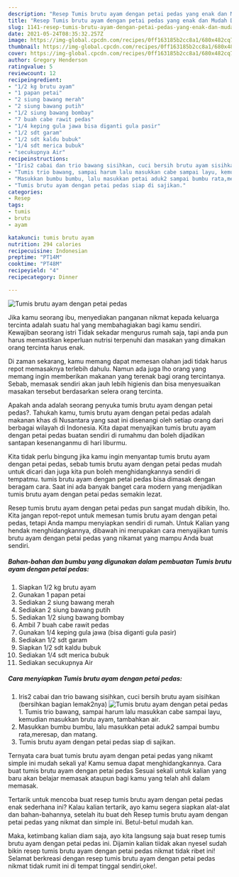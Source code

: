 ```yaml
---
description: "Resep Tumis brutu ayam dengan petai pedas yang enak dan Mudah Dibuat"
title: "Resep Tumis brutu ayam dengan petai pedas yang enak dan Mudah Dibuat"
slug: 1141-resep-tumis-brutu-ayam-dengan-petai-pedas-yang-enak-dan-mudah-dibuat
date: 2021-05-24T08:35:32.257Z
image: https://img-global.cpcdn.com/recipes/0ff163185b2cc8a1/680x482cq70/tumis-brutu-ayam-dengan-petai-pedas-foto-resep-utama.jpg
thumbnail: https://img-global.cpcdn.com/recipes/0ff163185b2cc8a1/680x482cq70/tumis-brutu-ayam-dengan-petai-pedas-foto-resep-utama.jpg
cover: https://img-global.cpcdn.com/recipes/0ff163185b2cc8a1/680x482cq70/tumis-brutu-ayam-dengan-petai-pedas-foto-resep-utama.jpg
author: Gregory Henderson
ratingvalue: 5
reviewcount: 12
recipeingredient:
- "1/2 kg brutu ayam"
- "1 papan petai"
- "2 siung bawang merah"
- "2 siung bawang putih"
- "1/2 siung bawang bombay"
- "7 buah cabe rawit pedas"
- "1/4 keping gula jawa bisa diganti gula pasir"
- "1/2 sdt garam"
- "1/2 sdt kaldu bubuk"
- "1/4 sdt merica bubuk"
- "secukupnya Air"
recipeinstructions:
- "Iris2 cabai dan trio bawang sisihkan, cuci bersih brutu ayam sisihkan (bersihkan bagian lemak2nya)"
- "Tumis trio bawang, sampai harum lalu masukkan cabe sampai layu, kemudian masukkan brutu ayam, tambahkan air."
- "Masukkan bumbu bumbu, lalu masukkan petai aduk2 sampai bumbu rata,meresap, dan matang."
- "Tumis brutu ayam dengan petai pedas siap di sajikan."
categories:
- Resep
tags:
- tumis
- brutu
- ayam

katakunci: tumis brutu ayam 
nutrition: 294 calories
recipecuisine: Indonesian
preptime: "PT14M"
cooktime: "PT48M"
recipeyield: "4"
recipecategory: Dinner

---
```



![Tumis brutu ayam dengan petai pedas](https://img-global.cpcdn.com/recipes/0ff163185b2cc8a1/680x482cq70/tumis-brutu-ayam-dengan-petai-pedas-foto-resep-utama.jpg)

Jika kamu seorang ibu, menyediakan panganan nikmat kepada keluarga tercinta adalah suatu hal yang membahagiakan bagi kamu sendiri. Kewajiban seorang istri Tidak sekadar mengurus rumah saja, tapi anda pun harus memastikan keperluan nutrisi terpenuhi dan masakan yang dimakan orang tercinta harus enak.

Di zaman  sekarang, kamu memang dapat memesan olahan jadi tidak harus repot memasaknya terlebih dahulu. Namun ada juga lho orang yang memang ingin memberikan makanan yang terenak bagi orang tercintanya. Sebab, memasak sendiri akan jauh lebih higienis dan bisa menyesuaikan masakan tersebut berdasarkan selera orang tercinta. 



Apakah anda adalah seorang penyuka tumis brutu ayam dengan petai pedas?. Tahukah kamu, tumis brutu ayam dengan petai pedas adalah makanan khas di Nusantara yang saat ini disenangi oleh setiap orang dari berbagai wilayah di Indonesia. Kita dapat menyajikan tumis brutu ayam dengan petai pedas buatan sendiri di rumahmu dan boleh dijadikan santapan kesenanganmu di hari liburmu.

Kita tidak perlu bingung jika kamu ingin menyantap tumis brutu ayam dengan petai pedas, sebab tumis brutu ayam dengan petai pedas mudah untuk dicari dan juga kita pun boleh menghidangkannya sendiri di tempatmu. tumis brutu ayam dengan petai pedas bisa dimasak dengan beragam cara. Saat ini ada banyak banget cara modern yang menjadikan tumis brutu ayam dengan petai pedas semakin lezat.

Resep tumis brutu ayam dengan petai pedas pun sangat mudah dibikin, lho. Kita jangan repot-repot untuk memesan tumis brutu ayam dengan petai pedas, tetapi Anda mampu menyiapkan sendiri di rumah. Untuk Kalian yang hendak menghidangkannya, dibawah ini merupakan cara menyajikan tumis brutu ayam dengan petai pedas yang nikamat yang mampu Anda buat sendiri.

<!--inarticleads1-->

##### Bahan-bahan dan bumbu yang digunakan dalam pembuatan Tumis brutu ayam dengan petai pedas:

1. Siapkan 1/2 kg brutu ayam
1. Gunakan 1 papan petai
1. Sediakan 2 siung bawang merah
1. Sediakan 2 siung bawang putih
1. Sediakan 1/2 siung bawang bombay
1. Ambil 7 buah cabe rawit pedas
1. Gunakan 1/4 keping gula jawa (bisa diganti gula pasir)
1. Sediakan 1/2 sdt garam
1. Siapkan 1/2 sdt kaldu bubuk
1. Sediakan 1/4 sdt merica bubuk
1. Sediakan secukupnya Air




<!--inarticleads2-->

##### Cara menyiapkan Tumis brutu ayam dengan petai pedas:

1. Iris2 cabai dan trio bawang sisihkan, cuci bersih brutu ayam sisihkan (bersihkan bagian lemak2nya)
<img src="https://img-global.cpcdn.com/steps/e11f2f1d9bb167af/160x128cq70/tumis-brutu-ayam-dengan-petai-pedas-langkah-memasak-1-foto.jpg" alt="Tumis brutu ayam dengan petai pedas">1. Tumis trio bawang, sampai harum lalu masukkan cabe sampai layu, kemudian masukkan brutu ayam, tambahkan air.
1. Masukkan bumbu bumbu, lalu masukkan petai aduk2 sampai bumbu rata,meresap, dan matang.
1. Tumis brutu ayam dengan petai pedas siap di sajikan.




Ternyata cara buat tumis brutu ayam dengan petai pedas yang nikamt simple ini mudah sekali ya! Kamu semua dapat menghidangkannya. Cara buat tumis brutu ayam dengan petai pedas Sesuai sekali untuk kalian yang baru akan belajar memasak ataupun bagi kamu yang telah ahli dalam memasak.

Tertarik untuk mencoba buat resep tumis brutu ayam dengan petai pedas enak sederhana ini? Kalau kalian tertarik, ayo kamu segera siapkan alat-alat dan bahan-bahannya, setelah itu buat deh Resep tumis brutu ayam dengan petai pedas yang nikmat dan simple ini. Betul-betul mudah kan. 

Maka, ketimbang kalian diam saja, ayo kita langsung saja buat resep tumis brutu ayam dengan petai pedas ini. Dijamin kalian tiidak akan nyesel sudah bikin resep tumis brutu ayam dengan petai pedas nikmat tidak ribet ini! Selamat berkreasi dengan resep tumis brutu ayam dengan petai pedas nikmat tidak rumit ini di tempat tinggal sendiri,oke!.

